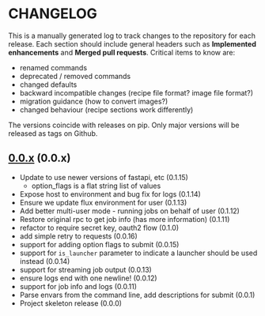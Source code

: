 # CHANGELOG

This is a manually generated log to track changes to the repository for each release.
Each section should include general headers such as **Implemented enhancements**
and **Merged pull requests**. Critical items to know are:

 - renamed commands
 - deprecated / removed commands
 - changed defaults
 - backward incompatible changes (recipe file format? image file format?)
 - migration guidance (how to convert images?)
 - changed behaviour (recipe sections work differently)

The versions coincide with releases on pip. Only major versions will be released as tags on Github.

## [0.0.x](https://github.com/flux-framework/flux-restful-api/tree/main) (0.0.x)
 - Update to use newer versions of fastapi, etc (0.1.15)
   - option_flags is a flat string list of values
 - Expose host to environment and bug fix for logs (0.1.14)
 - Ensure we update flux environment for user (0.1.13)
 - Add better multi-user mode - running jobs on behalf of user (0.1.12)
 - Restore original rpc to get job info (has more information) (0.1.11)
 - refactor to require secret key, oauth2 flow (0.1.0)
 - add simple retry to requests (0.0.16)
 - support for adding option flags to submit (0.0.15)
 - support for `is_launcher` parameter to indicate a launcher should be used instead (0.0.14)
 - support for streaming job output (0.0.13)
 - ensure logs end with one newline! (0.0.12)
 - support for job info and logs (0.0.11)
 - Parse envars from the command line, add descriptions for submit (0.0.1)
 - Project skeleton release (0.0.0)
